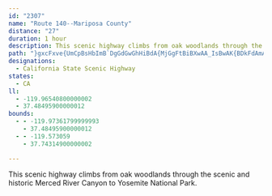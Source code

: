 ```yaml
---
id: "2307"
name: "Route 140--Mariposa County"
distance: "27"
duration: 1 hour
description: This scenic highway climbs from oak woodlands through the scenic and historic Merced River Canyon to Yosemite National Park.
path: "}gxcFxve{UmCpBsHbImB`DgGdGwGhHiBdA{MjGgFtBiBXwAA_IsBwAK{BDkFdAmAD_B]g@_@{@eAe@iAOq@GyAPmJg@mCk@gAa@e@sHeE{H{EyDmBiAG_ABy@PmC`Bi@Pk@?eAMaA}@Ug@cAuEe@}@c@g@_Ak@mJaCw@YyByAoAwAgBoDyEiLmBwCo@m@gEqBcHwF]c@c@iBBeEY_Dk@yAqCaEu@_BiBaLIuANgFr@{OMyD[mBy@mC}BgEe@qCDaCEqAe@aCgAgDe@qBSsABsDjAuNB_DIoA}Hap@i@wCgFeU_B{EmAkBsB_BgFgCsCeBoBs@_AMmBFmAPk@XiAr@cFhFsA|@qB^eDC}Um@iBSyAk@qKaJcC{@cBK}APyAj@u@f@qJnIsBxA_LxBmFvAcCfAcLxG{BfB}DtGeAlAqA~@{D`Bo@d@qBxBmD~Eo@fAYv@_D|Nc@dAq@dA}AnAkHdCcBpAsEtIoAjBiBzAsAxAmDnHg@n@eEtCcA`A{AbCkCzEuArAsA`@sAPcBKsCPmIlEy@PcA@y@K_AYsDgBc@E_AHiAZwAdAq@rAwCbHoAdBkFdEo@t@{@bBkJrXOjBDnIM|AWlAqJlKuCfBiAzAg@|BOhIGj@[x@_Ax@mBLs@XoBdBoAvAi@TaG~Ay@d@e@nAY|DO~@i@nAi@v@i@T[?_@I_Ai@w@Eu@\\mA~Ac@XeADcCs@yA?cA`@oA`As@\\uA?s@_@i@y@m@yB[aIo@_C]m@oFgGsBgBg@q@[gAIy@SyCKe@Wg@e@_@a@KgEe@oARcAv@Yf@q@xCc@p@m@^eBR}@K}Aw@e@A_@LaHjKOh@FjEK`AWx@y@jA}@v@iBt@s@FiBGo@JeAd@g@d@KXS`DKj@k@`AeBx@oABk@Kc@Oy@i@eLaK_N{PiCgCaAgB}A_GcAkBy@{@iAq@sA_@_B?{Jb@kE@mHeAyEkB{KcGkFgC_BkAmFuJiF_ImEcGgCiCcCoBcFuDqHmEoAwAmAyBmAkDSoACyCnBuMHyCIaB}@gGg@yB}AmD_AkAkHiHgKgHgGyCs@i@mCiCmByC{@sC]yCLgDSwBU_AyA}C_@i@aAm@iA[gC]wAe@{@g@aCyBy@kAYy@{BcJqAeCyAsA}JmDgCeBsBoBuAeBcG{JsF_FoA{@_Bw@sGgBmBK_BJy@NaA^{CpBcDzAkEbAwHjA_Dx@qGtBiB~@}AfBo@dAwDxJyAnF[x@_AxAgCjC}DfFoARiASyCyAw@s@[o@Y{A_@aPo@{Hs@aEiCsKaAoC{DyMgAmC}CuFa@wAOeBDsANo@h@mA|@eAz@m@bC}@~@k@b@g@d@aATiAR{EAsBg@{D[gG@wBXgCv@{Ap@}@h@Yt@M`CJ~Dn@vBNxT]bG[`GCHyBbEa@vDq@|Im@l@SbAkA^sB?wAIs@Yu@?e@|ByAJSEy@_@qAmCoGgCyDGy@Dw@Ti@n@i@h@GpCX~@?hA]xAgAn@_AfAoD`@yE?_DSgBu@aCeA_BcBmBcAeCe@_Bc@oDo@_Ic@eD_A{D_BeE{E}Gu@s@oBkAm@y@o@mByBoKi@kAs@q@}Ae@iDEyAUs@e@e@w@[oAI}Ah@iFGmCu@_D_BmCsAsAc@_AUw@K{@DeCtAuEn@kE\\sATk@l@_AhCwCfIyHtAmC\\}@d@{B\\gCd@mHKmLm@iJaFuS{AyFo@aEEsEPgG?mC_@aGq@wEg@aBy@gBmB_CeAs@_Aa@}A]aG[u@WeCyAqBeCmD{H}GcKcB}BeHcF{CcBqF{A_Bq@g@g@[mAEeADk@r@eB~@aA|CaB`@e@zCgEhByDzBgKpAaHrAaJZaDv@}\\TmEVmBrLkb@h@_B~@kAhAaAd@q@Xo@l@gCTiBHuAMsDk@_DOk@_@m@s@g@iAWmFe@sBR}CjAcALu@Ii@_@i@q@Oe@IoBJqCQyC_BaGOgAY{P_@wBqBkGUwAuA{b@MkA_BaHYmGoAeKc@iBwCkHyCuMyAiF_@eC[yE]gByBgGcBgCo@eBUeCIqMImFY}Cw@aGsI{c@KsDj@uKEgIt@sDL_Ce@aH`@{Er@yEh@_JTiBBeFDy@T{@lBeEJeDfB{CX_A`@qCpBmFz@oDLmBEgBg@sCuAkDc@{Au@gG?}@TmDCmA_@cAiAcAgHkCyAy@uCaEm@k@sEeBqHsBqEyC{Bo@gHeG}AkCiDiCkEyA{AcAgAa@}BYiEyBoDaA}C]}AmAyBw@kAsAm@_@iBCcBq@oDmBqAs@gLgIu@Yg@I_BBeAW{B{Ao@q@iAm@u@Q}@ByDw@i@Am@FmCdAeADcCOgD_A{@CcCb@i@?aFUcFk@u@QyBiAm@OsAA_Bs@oA_A}A}@cDy@kJ}EcGsB}C_AyAYoAe@m@cAcAgCk@{@cAk@y@Y}FaDwDi@oCo@gAe@yAsAq@eAgCyGu@oDMyBBsBNeDXeBNuETw@fDsDTo@h@gJHy@h@gCPyErAgDbAeENgCHmJhA_CXuA@yAE]?{@n@{GH}BCsDHgBXsARsE^yAb@uDGeAOy@{BgG?q@j@oDnAgGfAwDNuBn@eDH{Fh@yDMoHh@yDHsAS_GA{BPeAbC{I\\yCCkBi@uHEyCBeATgA~AeF|@oDh@sDF}@G{@Xm@~AMx@YT[TaA\\YrC{A~@q@Tq@LgACwAyAaJK{CSyAYaAsEgJs@mCK_BNeB{@gIm@uIi@mDyAaEkJuIgB_DuCyG[mB\\gEBgBa@cGW{Am@yBqAoCSoABUTcBxB}HfAsIDgEZsBlAmFZaCVgE\\yBBmA_AyIsCiPy@gIyAsJSiCk@oCqAuIkAaH}A{DyCmFwAeEa@mBcAmCo@aCaCiMQyCSyAeByG_@yBc@gBwD{IyBqCoAq@sAa@cCqAgImFgCsB_CuCkGoJsFyFcDsEsD{GwGuMcGmKcCmCeDyCkDoBaBoAk@o@m@qAAmCNaChAcDTaAN{BK_BDs@j@_Fr@uDBqBhAaG`AkCx@{Cf@sCx@{BdAwBpEoGXq@Rs@W_G}BwQaInH}JzH"
designations:
  - California State Scenic Highway
states:
  - CA
ll:
  - -119.96540800000002
  - 37.48495900000012
bounds:
  - - -119.97361799999993
    - 37.48495900000012
  - - -119.573059
    - 37.74314900000002

---
```


This scenic highway climbs from oak woodlands through the scenic and historic Merced River Canyon to Yosemite National Park.
